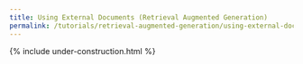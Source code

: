```yaml
---
title: Using External Documents (Retrieval Augmented Generation)
permalink: /tutorials/retrieval-augmented-generation/using-external-documents/
---
```


{% include under-construction.html %}